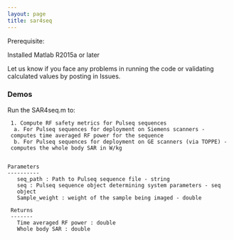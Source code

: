 ```yaml
---
layout: page
title: sar4seq
---
```


Prerequisite:

Installed Matlab R2015a or later

Let us know if you face any problems in running the code or validating calculated values by posting in Issues.



### Demos

Run the SAR4seq.m to:

     1. Compute RF safety metrics for Pulseq sequences 
      a. For Pulseq sequences for deployment on Siemens scanners - 
     computes time averaged RF power for the sequence
      b. For Pulseq sequences for deployment on GE scanners (via TOPPE) -
     computes the whole body SAR in W/kg
     
 
    Parameters
    ----------
       seq_path : Path to Pulseq sequence file - string
       seq : Pulseq sequence object determining system parameters - seq
       object
       Sample_weight : weight of the sample being imaged - double
 
     Returns
     -------
       Time averaged RF power : double
       Whole body SAR : double
            
       

